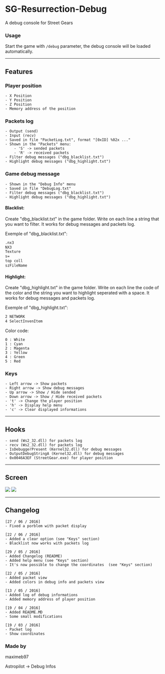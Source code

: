 # __SG-Resurrection-Debug__
A debug console for Street Gears

### __Usage__

Start the game with `/debug` parameter, the debug console will be loaded automatically.

---

## Features

### Player position
	- X Position
	- Y Position
	- Z Position
	- Memory address of the position
	
### Packets log
	- Output (send)
	- Input (recv)
	- Saved in file "PacketLog.txt", format "[0xID] %02x ..."
	- Shown in the "Packets" menu:
	 	- 'S' -> sended packets
	 	- 'R' -> received packets
	- Filter debug messages ("dbg_blacklist.txt")
	- Highlight debug messages ("dbg_highlight.txt")

### Game debug message
	- Shown in the "Debug Info" menu
	- Saved in file "DebugLog.txt"
	- Filter debug messages ("dbg_blacklist.txt")
	- Highlight debug messages ("dbg_highlight.txt")

#### Blacklist:
Create "dbg_blacklist.txt" in the game folder. Write on each line a string that you want to filter.
It works for debug messages and packets log.

Exemple of "dbg_blacklist.txt":
````dbg_blacklist.txt
.nx3
NX3
Texture
s=
top coll
szFileName
````

#### Highlight:
Create "dbg_highlight.txt" in the game folder. Write on each line the code of the color and the string you want to highlight seperated with a space.
It works for debug messages and packets log.

Exemple of "dbg_highlight.txt":
````dbg_highlight.txt
2 NETWORK
4 SelectInvenItem
````

Color code:
````
0 : White
1 : Cyan
2 : Magenta
3 : Yellow
4 : Green
5 : Red
````

### Keys
	- Left arrow -> Show packets
	- Right arrow -> Show debug messages
	- Up arrow -> Show / Hide sended
	- Down arrow -> Show / Hide received packets
	- 't' -> Change the player position
	- 'h' -> Display help menu
	- 'c' -> Clear displayed informations

---

## Hooks

	- send (Ws2_32.dll) for packets log
	- recv (Ws2_32.dll) for packets log
	- IsDebuggerPresent (Kernel32.dll) for debug messages
	- OutputDebugStringA (Kernel32.dll) for debug messages
	- 0x0046A3EF (StreetGear.exe) for player position

---

## Screen

![](http://image.prntscr.com/image/f250424eac974a30a0ce5d2f0f44aed3.png)
![](http://image.prntscr.com/image/746a8f69d404472fa465a69332e7755f.png)

---

## Changelog
```
[27 / 06 / 2016]
- Fixed a porblem with packet display

[22 / 06 / 2016]
- Added a clear option (see "Keys" section)
- Blacklist now works with packets log

[29 / 05 / 2016]
- Added Changelog (README)
- Added help menu (see "Keys" section)
- It's now possible to change the coordinates  (see "Keys" section)

[22 / 05 / 2016]
- Added packet view
- Added colors in debug info and packets view

[13 / 05 / 2016]
- Added log of debug informations
- Added memory address of player position

[19 / 04 / 2016]
- Added README.MD
- Some small modifications

[19 / 03 / 2016]
- Packet log
- Show coordinates
```

### Made by

maximeb97

Astropilot -> Debug Infos